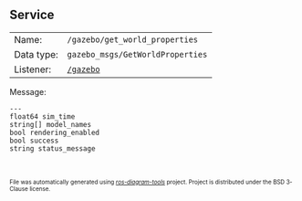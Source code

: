 <!--
File was automatically generated using 'ros-diagram-tools' project.
Project is distributed under the BSD 3-Clause license.
-->

## Service


|     |     |
| --- | --- |
| Name: | `/gazebo/get_world_properties` |
| Data type: | `gazebo_msgs/GetWorldProperties` |
| Listener: | [`/gazebo`](n__gazebo.md) |

Message:
```
---
float64 sim_time
string[] model_names
bool rendering_enabled
bool success
string status_message


```



</br>
<font size="1">
File was automatically generated using <a href="https://github.com/anetczuk/ros-diagram-tools"><i>ros-diagram-tools</i></a> project.
Project is distributed under the BSD 3-Clause license.
</font>
